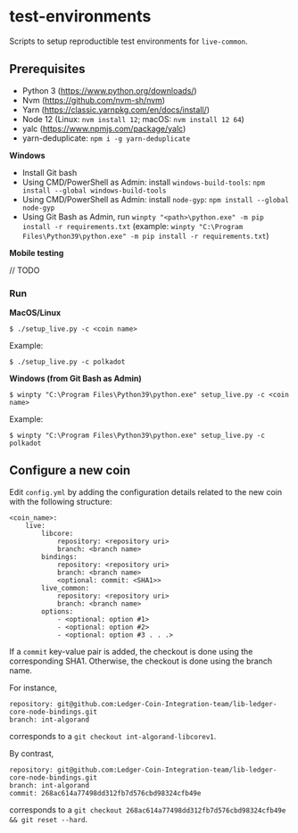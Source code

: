 # test-environments

Scripts to setup reproductible test environments for `live-common`.

## Prerequisites

* Python 3 (https://www.python.org/downloads/)
* Nvm (https://github.com/nvm-sh/nvm)
* Yarn (https://classic.yarnpkg.com/en/docs/install/)
* Node 12 (Linux: `nvm install 12`; macOS: `nvm install 12 64`)
* yalc (https://www.npmjs.com/package/yalc)
* yarn-deduplicate: `npm i -g yarn-deduplicate`

**Windows**

- Install Git bash
- Using CMD/PowerShell as Admin: install `windows-build-tools`: `npm install --global windows-build-tools`
- Using CMD/PowerShell as Admin: install `node-gyp`: `npm install --global node-gyp`
- Using Git Bash as Admin, run `winpty "<path>\python.exe" -m pip install -r requirements.txt` (example: `winpty "C:\Program Files\Python39\python.exe" -m pip install -r requirements.txt`)

**Mobile testing**

// TODO

### Run

**MacOS/Linux**
```
$ ./setup_live.py -c <coin name>
```

Example:
```
$ ./setup_live.py -c polkadot
```

**Windows (from Git Bash as Admin)**
```
$ winpty "C:\Program Files\Python39\python.exe" setup_live.py -c <coin name>
```

Example:
```
$ winpty "C:\Program Files\Python39\python.exe" setup_live.py -c polkadot
```


## Configure a new coin

Edit `config.yml` by adding the configuration details related to the new coin with the following structure:

```
<coin_name>:
    live:
        libcore:
            repository: <repository uri> 
            branch: <branch name>
        bindings:
            repository: <repository uri> 
            branch: <branch name>
            <optional: commit: <SHA1>>
        live_common:
            repository: <repository uri> 
            branch: <branch name>
        options:
            - <optional: option #1>
            - <optional: option #2>
            - <optional: option #3 . . .>
```

If a `commit` key-value pair is added, the checkout is done using the corresponding SHA1. Otherwise, the checkout is done using the branch name. 

For instance,

```
repository: git@github.com:Ledger-Coin-Integration-team/lib-ledger-core-node-bindings.git
branch: int-algorand
```

corresponds to a `git checkout int-algorand-libcorev1`.

By contrast,

```
repository: git@github.com:Ledger-Coin-Integration-team/lib-ledger-core-node-bindings.git
branch: int-algorand
commit: 268ac614a77498dd312fb7d576cbd98324cfb49e
```

corresponds to a `git checkout 268ac614a77498dd312fb7d576cbd98324cfb49e && git reset --hard`.
